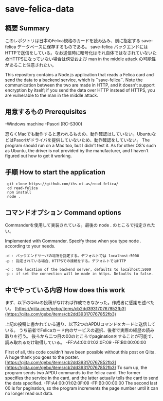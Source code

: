 ﻿# save-felica-data

## 概要 Summary
 このレポジトリは日本のFelica規格のカードを読み込み、別に指定する save-felica データベースに保存するものである。
 save-felica バックエンドにはHTTPで送信をしている。なお送信時に暗号化はそれ自体ではなされていないためHTTPSになっていない場合は傍受および man in the middle attack の可能性があること注意されたい。
 
 This repository contains a Node.js application that reads a Felica card and send the data to a backend service, which is ¨save-felica¨.
 Note the communication between the two are made in HTTP, and it doesn't support encryption by itself; if you send the data over HTTP instead of HTTPS, you are vulnerable to the man in the middle attack.
 
 
 ## 用意するもの Prerequisites
 -Windows machine 
 -Pasori (RC-S300)
 
 恐らくMacでも動作すると思われるものの、動作確認はしていない。UbuntuなどはPasoriがドライバを提供していないため、動作確認をしていない。
 The program should run on a Mac too, but I didn't test it. As for other OS's such as Ubuntu, the driver is not provided by the manufacturer, and I haven't figured out how to get it working.
 
 ## 手順 How to start the application
 
     git clone https://github.com/ihs-ot-as/read-felica/
     cd read-felica
     npm install
     node .
     
## コマンドオプション Command options
 Commanderを使用して実装されている。最後の
     node . 
 のところで指定されたい。
 
 Implemented with Commander. Specify these when you type
     node .
 according to your needs.
 
    -d : バックエンドサーバの場所を指定する。デフォルトでは localhost:5000
    -p : 指定されている場合、HTTPSでの接続をする。デフォルトではHTTP
 
    -d : the location of the backend server, defaults to localhost:5000
    -p : if set the connection will be made in https. Defaults to false.
     
## 中でやっている内容 How does this work
まず、以下のQiitaの投稿がなければ作成できなかった。作成者に感謝を述べたい。
[https://qiita.com/gebo/items/cb2dd393170767852fb3](https://qiita.com/gebo/items/cb2dd393170767852fb3)

上記の投稿に書かれている通り、以下2つのAPDUコマンドをカードに送信している。
うち前者でFelicaカード内のサービスの選択、後者で実際の経歴の読み取りを行う。
後ろから二つ目の00のところでpaginationをすることが可能で、読み取れるだけ取得している。
-FF:A4:00:01:02:0F:09
-FF:B0:00:00:00

First of all, this code couldn't have been possible without this post on Qiita. A huge thank you goes to the poster.
[https://qiita.com/gebo/items/cb2dd393170767852fb3](https://qiita.com/gebo/items/cb2dd393170767852fb3)
To sum up, the program sends two APDU commands to the felica card. The former specifies the service in the card, and the latter actually tells the card to send the data specified. 
-FF:A4:00:01:02:0F:09
-FF:B0:00:00:00
The second last 00 is for pagination, so the program increments the page number until it can no longer read out data.


     
     
